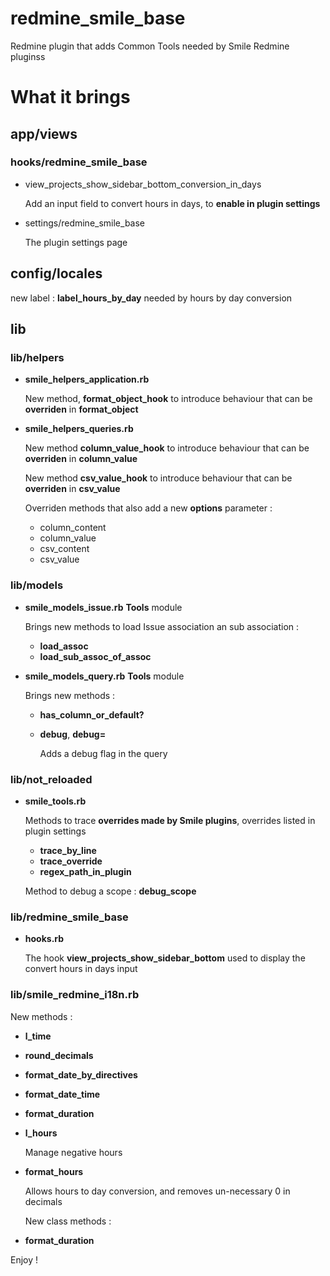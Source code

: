 redmine_smile_base
==================

Redmine plugin that adds Common Tools needed by Smile Redmine pluginss

# What it brings

## app/views

### hooks/redmine_smile_base

* view_projects_show_sidebar_bottom_conversion_in_days

    Add an input field to convert hours in days, to **enable in plugin settings**

* settings/redmine_smile_base

  The plugin settings page

## config/locales

  new label : **label_hours_by_day** needed by hours by day conversion

## lib

### lib/helpers

* **smile_helpers_application.rb**

    New method, **format_object_hook** to introduce behaviour that can be **overriden** in **format_object**

* **smile_helpers_queries.rb**

  New method **column_value_hook** to introduce behaviour that can be **overriden** in **column_value**

  New method **csv_value_hook** to introduce behaviour that can be **overriden** in **csv_value**

  Overriden methods that also add a new **options** parameter :

  * column_content
  * column_value
  * csv_content
  * csv_value

### lib/models

* **smile_models_issue.rb** **Tools** module

  Brings new methods to load Issue association an sub association :

  * **load_assoc**
  * **load_sub_assoc_of_assoc**
* **smile_models_query.rb** **Tools** module

  Brings new methods :

  * **has_column_or_default?**
  * **debug**, **debug=**

    Adds a debug flag in the query

### lib/not_reloaded

* **smile_tools.rb**

  Methods to trace **overrides made by Smile plugins**, overrides listed in plugin settings
  * **trace_by_line**
  * **trace_override**
  * **regex_path_in_plugin**

  Method to debug a scope : **debug_scope**

### lib/redmine_smile_base

* **hooks.rb**

  The hook **view_projects_show_sidebar_bottom** used to display the convert hours in days input

### lib/smile_redmine_i18n.rb

  New methods :

* **l_time**
* **round_decimals**
* **format_date_by_directives**
* **format_date_time**
* **format_duration**
* **l_hours**

  Manage negative hours

* **format_hours**

  Allows hours to day conversion, and removes un-necessary 0 in decimals

  New class methods :

* **format_duration**


Enjoy !
